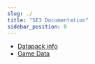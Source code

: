```yaml
---
slug: ./
title: "SE3 Documentation"
sidebar_position: 0
---
```


- [Datapack info](./DatapackInfo/)
- [Game Data](./GameData/)